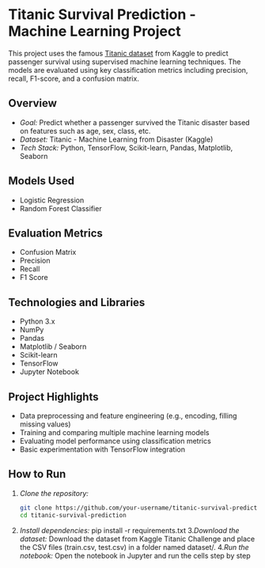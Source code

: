 # Titanic Survival Prediction - Machine Learning Project

This project uses the famous [Titanic dataset](https://www.kaggle.com/c/titanic) from Kaggle to predict passenger survival using supervised machine learning techniques. The models are evaluated using key classification metrics including precision, recall, F1-score, and a confusion matrix.

## Overview

- *Goal:* Predict whether a passenger survived the Titanic disaster based on features such as age, sex, class, etc.
- *Dataset:* Titanic - Machine Learning from Disaster (Kaggle)
- *Tech Stack:* Python, TensorFlow, Scikit-learn, Pandas, Matplotlib, Seaborn

## Models Used

- Logistic Regression
- Random Forest Classifier

## Evaluation Metrics

- Confusion Matrix
- Precision
- Recall
- F1 Score

## Technologies and Libraries

- Python 3.x
- NumPy
- Pandas
- Matplotlib / Seaborn
- Scikit-learn
- TensorFlow
- Jupyter Notebook

## Project Highlights

- Data preprocessing and feature engineering (e.g., encoding, filling missing values)
- Training and comparing multiple machine learning models
- Evaluating model performance using classification metrics
- Basic experimentation with TensorFlow integration
## How to Run

1. *Clone the repository:*
   ```bash
   git clone https://github.com/your-username/titanic-survival-prediction.git
   cd titanic-survival-prediction
2. *Install dependencies:*
    pip install -r requirements.txt
3.*Download the dataset:*
    Download the dataset from Kaggle Titanic Challenge and place the CSV files (train.csv, test.csv) in a folder named dataset/.
4.*Run the notebook:*
    Open the notebook in Jupyter and run the cells step by step
